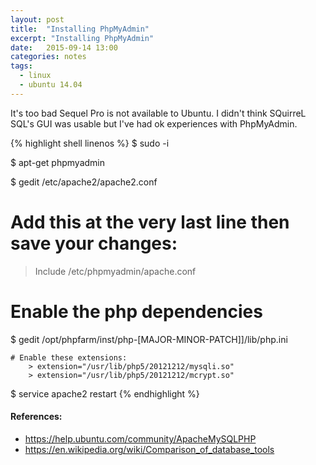 ```yaml
---
layout: post
title:  "Installing PhpMyAdmin"
excerpt: "Installing PhpMyAdmin"
date:   2015-09-14 13:00
categories: notes
tags: 
  - linux
  - ubuntu 14.04
---
```


It's too bad Sequel Pro is not available to Ubuntu.  I didn't think SQuirreL SQL's GUI was usable but I've had ok experiences with PhpMyAdmin.

{% highlight shell linenos %}
$ sudo -i

$ apt-get phpmyadmin

$ gedit /etc/apache2/apache2.conf

# Add this at the very last line then save your changes:
> Include /etc/phpmyadmin/apache.conf

# Enable the  php dependencies
$ gedit /opt/phpfarm/inst/php-[MAJOR-MINOR-PATCH]]/lib/php.ini

    # Enable these extensions:
        > extension="/usr/lib/php5/20121212/mysqli.so"
        > extension="/usr/lib/php5/20121212/mcrypt.so"

$ service apache2 restart
{% endhighlight %}

<aside>
    <h4>References:</h4>
    <ul>
        <li><a href="https://help.ubuntu.com/community/ApacheMySQLPHP" target="_blank">https://help.ubuntu.com/community/ApacheMySQLPHP</a></li>
        <li><a href="https://en.wikipedia.org/wiki/Comparison_of_database_tools" target="_blank">https://en.wikipedia.org/wiki/Comparison_of_database_tools</a></li>
    </ul>
</aside>